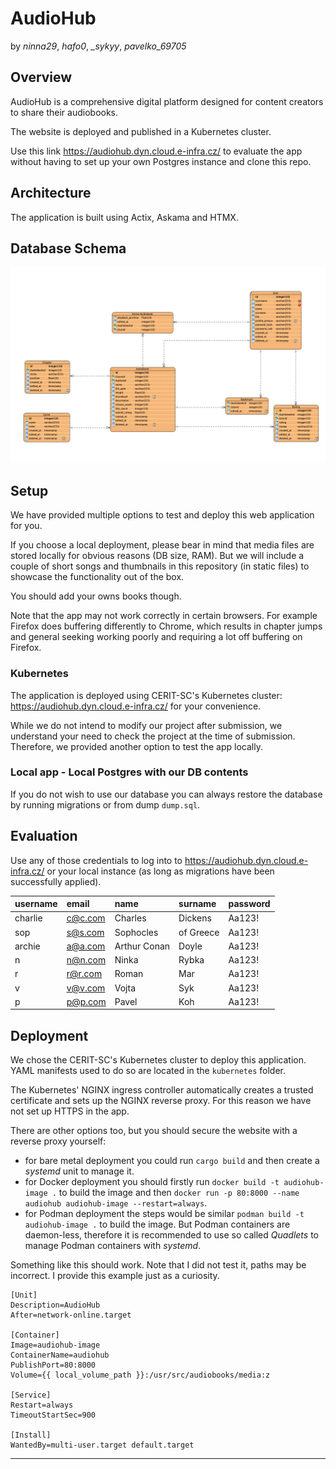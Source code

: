 # AudioHub

by *ninna29*, *hafo0*, *_sykyy*, *pavelko_69705*

## Overview

AudioHub is a comprehensive digital platform designed for content creators to share their audiobooks.  

The website is deployed and published in a Kubernetes cluster. 

Use this link https://audiohub.dyn.cloud.e-infra.cz/ to evaluate the app without having to set up your own Postgres instance and clone this repo.
## Architecture
The application is built using Actix, Askama and HTMX.

## Database Schema
![ERD Diagram](db.png)

## Setup
We have provided multiple options to test and deploy this web application for you. 

If you choose a local deployment, please bear in mind that media files are stored locally for obvious reasons (DB size, RAM). 
But we will include a couple of short songs and thumbnails in this repository (in static files) to showcase the functionality out of the box. 

You should add your owns books though.  

Note that the app may not work correctly in certain browsers.
For example Firefox does buffering differently to Chrome, which results in chapter jumps and general seeking
working poorly and requiring a lot off buffering on Firefox.

### Kubernetes
The application is deployed using CERIT-SC's Kubernetes cluster: https://audiohub.dyn.cloud.e-infra.cz/ for your convenience.

While we do not intend to modify our project after submission, we understand your need to check the project at the time of submission. Therefore, we provided another option to test the app locally.

### Local app - Local Postgres with our DB contents
If you do not wish to use our database you can always restore the database by running migrations or from dump `dump.sql`.

## Evaluation
Use any of those credentials to log into to https://audiohub.dyn.cloud.e-infra.cz/ or your local instance (as long as migrations have been successfully applied).

| username | email | name | surname | password |
| :--- | :--- | :--- | :--- | :--- |
| charlie | c@c.com | Charles | Dickens | Aa123! |
| sop | s@s.com | Sophocles | of Greece | Aa123! |
| archie | a@a.com | Arthur Conan | Doyle | Aa123! |
| n | n@n.com | Ninka | Rybka | Aa123! |
| r | r@r.com | Roman | Mar | Aa123! |
| v | v@v.com | Vojta | Syk | Aa123! |
| p | p@p.com | Pavel | Koh | Aa123! |

## Deployment
We chose the CERIT-SC's Kubernetes cluster to deploy this application. YAML manifests used to do so are located in the `kubernetes` folder.

The Kubernetes' NGINX ingress controller automatically creates a trusted certificate and sets up the NGINX reverse proxy. For this reason we have not set up HTTPS in the app. 

There are other options too, but you should secure the website with a reverse proxy yourself:
- for bare metal deployment you could run `cargo build` and then create a *systemd* unit to manage it.
- for Docker deployment you should firstly run `docker build -t audiohub-image .` to build the image and then `docker run -p 80:8000 --name audiohub audiohub-image --restart=always`.
- for Podman deployment the steps would be similar `podman build -t audiohub-image .` to build the image. But Podman containers are daemon-less, therefore it is recommended to use so called *Quadlets* to manage Podman containers with *systemd*.

Something like this should work. Note that I did not test it, paths may be incorrect. I provide this example just as a curiosity.
```shell
[Unit]
Description=AudioHub
After=network-online.target

[Container]
Image=audiohub-image
ContainerName=audiohub
PublishPort=80:8000
Volume={{ local_volume_path }}:/usr/src/audiobooks/media:z

[Service]
Restart=always
TimeoutStartSec=900

[Install]
WantedBy=multi-user.target default.target
```

***
